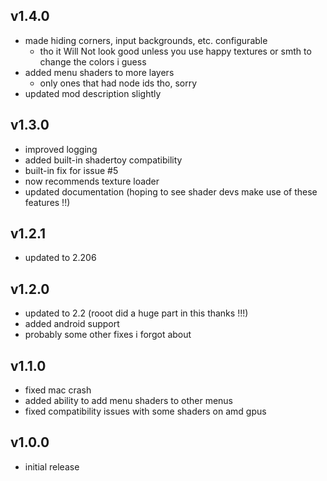 ## v1.4.0
- made hiding corners, input backgrounds, etc. configurable
  - tho it Will Not look good unless you use happy textures or smth to change the colors i guess
- added menu shaders to more layers
  - only ones that had node ids tho, sorry
- updated mod description slightly

## v1.3.0
- improved logging
- added built-in shadertoy compatibility
- built-in fix for issue #5
- now recommends texture loader
- updated documentation (hoping to see shader devs make use of these features !!)

## v1.2.1
- updated to 2.206

## v1.2.0
- updated to 2.2 (rooot did a huge part in this thanks !!!)
- added android support
- probably some other fixes i forgot about

## v1.1.0
- fixed mac crash
- added ability to add menu shaders to other menus
- fixed compatibility issues with some shaders on amd gpus

## v1.0.0
- initial release
